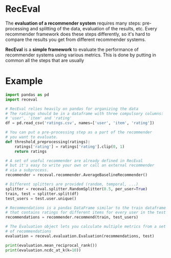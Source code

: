 # RecEval

The **evaluation of a recommender system** requires many steps: pre-processing and splitting of the data, evaluation of the results, etc.
Every recommender framework does these steps differently, so it's hard to compare the results you get from different recommender systems.

**RecEval** is a **simple framework** to evaluate the performance of recommender systems using various metrics. This is done by putting in common all the steps that are usually

# Example

```python
import pandas as pd
import receval

# RecEval relies heavily on pandas for organizing the data
# The ratings should be in a dataframe with three compulsory columns:
# 'user', 'item' and 'rating'
df = pd.read_csv('ratings.csv', names=['user', 'item', 'rating'])

# You can put a pre-processing step as a part of the recommender
# you want to evaluate.
def threshold_preprocessing(ratings):
    ratings['rating'] = ratings['rating'].clip(0, 1)
    return ratings

# A set of useful recommender are already defined in RecEval
# but it's easy to write your own or call an external recommender
# via a subprocess.
recommender = receval.recommender.AverageBaselineRecommender()

# Different splitters are provided (random, temporal, ...)
splitter = receval.splitter.RandomSplitter(0.5, per_user=True)
train, test = splitter.split(df)
test_users = test.user.unique()

# Recommendations is a pandas DataFrame similar to the train dataframe
# that contains ratings for different items for every user in the test set
recommendations = recommender.recommend(train, test_users)

# The Evaluation object lets you calculate multiple metrics from a set
# of recommendations
evaluation = receval.evaluation.Evaluation(recommendations, test)

print(evaluation.mean_reciprocal_rank())
print(evaluation.ncdc_at_k(k=10))
```
